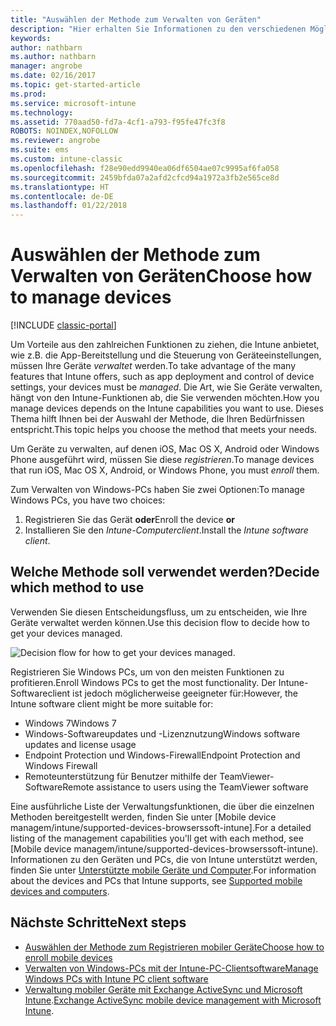 ```yaml
---
title: "Auswählen der Methode zum Verwalten von Geräten"
description: "Hier erhalten Sie Informationen zu den verschiedenen Möglichkeiten, mit denen Sie Geräte registrieren und verwalten können."
keywords: 
author: nathbarn
ms.author: nathbarn
manager: angrobe
ms.date: 02/16/2017
ms.topic: get-started-article
ms.prod: 
ms.service: microsoft-intune
ms.technology: 
ms.assetid: 770aad50-fd7a-4cf1-a793-f95fe47fc3f8
ROBOTS: NOINDEX,NOFOLLOW
ms.reviewer: angrobe
ms.suite: ems
ms.custom: intune-classic
ms.openlocfilehash: f28e90edd9940ea06df6504ae07c9995af6fa058
ms.sourcegitcommit: 2459bfda07a2afd2cfcd94a1972a3fb2e565ce8d
ms.translationtype: HT
ms.contentlocale: de-DE
ms.lasthandoff: 01/22/2018
---
```

# <a name="choose-how-to-manage-devices"></a><span data-ttu-id="6c10d-103">Auswählen der Methode zum Verwalten von Geräten</span><span class="sxs-lookup"><span data-stu-id="6c10d-103">Choose how to manage devices</span></span>

[!INCLUDE [classic-portal](../includes/classic-portal.md)]

<span data-ttu-id="6c10d-104">Um Vorteile aus den zahlreichen Funktionen zu ziehen, die Intune anbietet, wie z.B. die App-Bereitstellung und die Steuerung von Geräteeinstellungen, müssen Ihre Geräte *verwaltet* werden.</span><span class="sxs-lookup"><span data-stu-id="6c10d-104">To take advantage of the many features that Intune offers, such as app deployment and control of device settings, your devices must be *managed*.</span></span> <span data-ttu-id="6c10d-105">Die Art, wie Sie Geräte verwalten, hängt von den Intune-Funktionen ab, die Sie verwenden möchten.</span><span class="sxs-lookup"><span data-stu-id="6c10d-105">How you manage devices depends on the Intune capabilities you want to use.</span></span> <span data-ttu-id="6c10d-106">Dieses Thema hilft Ihnen bei der Auswahl der Methode, die Ihren Bedürfnissen entspricht.</span><span class="sxs-lookup"><span data-stu-id="6c10d-106">This topic helps you choose the method that meets your needs.</span></span>

<span data-ttu-id="6c10d-107">Um Geräte zu verwalten, auf denen iOS, Mac OS X, Android oder Windows Phone ausgeführt wird, müssen Sie diese *registrieren*.</span><span class="sxs-lookup"><span data-stu-id="6c10d-107">To manage devices that run iOS, Mac OS X, Android, or Windows Phone, you must *enroll* them.</span></span>

<span data-ttu-id="6c10d-108">Zum Verwalten von Windows-PCs haben Sie zwei Optionen:</span><span class="sxs-lookup"><span data-stu-id="6c10d-108">To manage Windows PCs, you have two choices:</span></span>

1. <span data-ttu-id="6c10d-109">Registrieren Sie das Gerät **oder**</span><span class="sxs-lookup"><span data-stu-id="6c10d-109">Enroll the device **or**</span></span>
2. <span data-ttu-id="6c10d-110">Installieren Sie den *Intune-Computerclient*.</span><span class="sxs-lookup"><span data-stu-id="6c10d-110">Install the *Intune software client*.</span></span>

## <a name="decide-which-method-to-use"></a><span data-ttu-id="6c10d-111">Welche Methode soll verwendet werden?</span><span class="sxs-lookup"><span data-stu-id="6c10d-111">Decide which method to use</span></span>
<span data-ttu-id="6c10d-112">Verwenden Sie diesen Entscheidungsfluss, um zu entscheiden, wie Ihre Geräte verwaltet werden können.</span><span class="sxs-lookup"><span data-stu-id="6c10d-112">Use this decision flow to decide how to get your devices managed.</span></span>

![Decision flow for how to get your devices managed.](./media/choose-manage-method.png)

<span data-ttu-id="6c10d-114">Registrieren Sie Windows PCs, um von den meisten Funktionen zu profitieren.</span><span class="sxs-lookup"><span data-stu-id="6c10d-114">Enroll Windows PCs to get the most functionality.</span></span> <span data-ttu-id="6c10d-115">Der Intune-Softwareclient ist jedoch möglicherweise geeigneter für:</span><span class="sxs-lookup"><span data-stu-id="6c10d-115">However, the Intune software client might be more suitable for:</span></span>

- <span data-ttu-id="6c10d-116">Windows 7</span><span class="sxs-lookup"><span data-stu-id="6c10d-116">Windows 7</span></span>
- <span data-ttu-id="6c10d-117">Windows-Softwareupdates und -Lizenznutzung</span><span class="sxs-lookup"><span data-stu-id="6c10d-117">Windows software updates and license usage</span></span>
- <span data-ttu-id="6c10d-118">Endpoint Protection und Windows-Firewall</span><span class="sxs-lookup"><span data-stu-id="6c10d-118">Endpoint Protection and Windows Firewall</span></span>
- <span data-ttu-id="6c10d-119">Remoteunterstützung für Benutzer mithilfe der TeamViewer-Software</span><span class="sxs-lookup"><span data-stu-id="6c10d-119">Remote assistance to users using the TeamViewer software</span></span>

<span data-ttu-id="6c10d-120">Eine ausführliche Liste der Verwaltungsfunktionen, die über die einzelnen Methoden bereitgestellt werden, finden Sie unter [Mobile device managem/intune/supported-devices-browserssoft-intune].</span><span class="sxs-lookup"><span data-stu-id="6c10d-120">For a detailed listing of the management capabilities you'll get with each method, see [Mobile device managem/intune/supported-devices-browserssoft-intune).</span></span>
<span data-ttu-id="6c10d-121">Informationen zu den Geräten und PCs, die von Intune unterstützt werden, finden Sie unter [Unterstützte mobile Geräte und Computer](/intune/supported-devices-browsers#intune-supported-devices).</span><span class="sxs-lookup"><span data-stu-id="6c10d-121">For information about the devices and PCs that Intune supports, see [Supported mobile devices and computers](/intune/supported-devices-browsers#intune-supported-devices).</span></span>

## <a name="next-steps"></a><span data-ttu-id="6c10d-122">Nächste Schritte</span><span class="sxs-lookup"><span data-stu-id="6c10d-122">Next steps</span></span>

- [<span data-ttu-id="6c10d-123">Auswählen der Methode zum Registrieren mobiler Geräte</span><span class="sxs-lookup"><span data-stu-id="6c10d-123">Choose how to enroll mobile devices</span></span>](/intune-classic/get-started/choose-how-to-enroll-devices1)
- [<span data-ttu-id="6c10d-124">Verwalten von Windows-PCs mit der Intune-PC-Clientsoftware</span><span class="sxs-lookup"><span data-stu-id="6c10d-124">Manage Windows PCs with Intune PC client software</span></span>](/intune-classic/deploy-use/manage-windows-pcs-with-microsoft-intune)
- <span data-ttu-id="6c10d-125">[Verwaltung mobiler Geräte mit Exchange ActiveSync und Microsoft Intune](/intune-classic/deploy-use/mobile-device-management-with-exchange-activesync-and-microsoft-intune).</span><span class="sxs-lookup"><span data-stu-id="6c10d-125">[Exchange ActiveSync mobile device management with Microsoft Intune](/intune-classic/deploy-use/mobile-device-management-with-exchange-activesync-and-microsoft-intune).</span></span>
